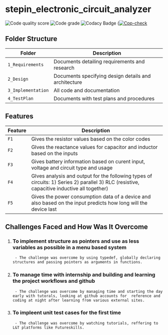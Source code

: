 # stepin_electronic_circuit_analyzer
![Code quality score](https://www.code-inspector.com/project/27511/score/svg)
![Code grade](https://www.code-inspector.com/project/27511/status/svg)
![Codacy Badge](https://api.codacy.com/project/badge/Grade/b49228005147402387676efb61fc0422)
([![Cpp-check](https://github.com/saivikas9490/stepin_electronic_circuit_analyzer/actions/workflows/cppcheck.yml/badge.svg)](https://github.com/saivikas9490/stepin_electronic_circuit_analyzer/actions/workflows/cppcheck.yml)

## Folder Structure
Folder               | Description
---------------------| -----------------------------------------
`1_Requirements`     | Documents detailing requirements and research
`2_Design`           | Documents specifying design details and architecture
`3_Implementation`   | All code and documentation
`4_TestPlan`         | Documents with test plans and procedures

## Features
Feature  | Description
---------| -----------------------------------------
`F1`     | Gives the resistor values based on the color codes
`F2`     | GIves the reactance values for capacitor and inductor based on the inputs
`F3`     | Gives battery information based on curent input, voltage and circuit type and usage
`F4`     | GIves analysis and output for the following types of circuits: 1) Series 2) parallel 3) RLC (resistive, capacitive           inductive all together)
`F5`     | Gives the power consumption data of a device and also based on the input predicts how long will the device last

## Challenges Faced and How Was It Overcome

1.  ### To implement structure as pointers and use as less variables as possible in a menu based system 
         - The challenge was overcome by using typedef, globally declaring structures and passing pointers as arguments in functions.

2.  ### To manage time with internship and building and learning the project workflows and github 
         - The challenge was overcome by managing time and starting the day early with tutorals, looking at github accounts for  reference and coding at night after learning from various external sites.

3.  ### To impleent unit test cases for the first time 
         - The challenge was overcome by watching tutorials, reffering to L&T platforms like Futureskills.
